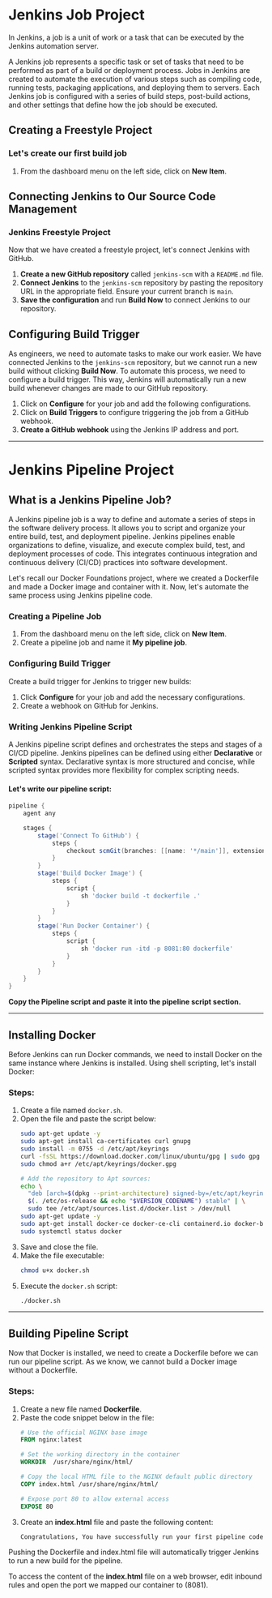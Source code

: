 # Jenkins Job Project

In Jenkins, a job is a unit of work or a task that can be executed by the Jenkins automation server.

A Jenkins job represents a specific task or set of tasks that need to be performed as part of a build or deployment process. Jobs in Jenkins are created to automate the execution of various steps such as compiling code, running tests, packaging applications, and deploying them to servers. Each Jenkins job is configured with a series of build steps, post-build actions, and other settings that define how the job should be executed.

## Creating a Freestyle Project

### Let's create our first build job

1. From the dashboard menu on the left side, click on **New Item**.

## Connecting Jenkins to Our Source Code Management

### Jenkins Freestyle Project

Now that we have created a freestyle project, let's connect Jenkins with GitHub.

1. **Create a new GitHub repository** called `jenkins-scm` with a `README.md` file.
2. **Connect Jenkins** to the `jenkins-scm` repository by pasting the repository URL in the appropriate field. Ensure your current branch is `main`.
3. **Save the configuration** and run **Build Now** to connect Jenkins to our repository.

## Configuring Build Trigger

As engineers, we need to automate tasks to make our work easier. We have connected Jenkins to the `jenkins-scm` repository, but we cannot run a new build without clicking **Build Now**. To automate this process, we need to configure a build trigger. This way, Jenkins will automatically run a new build whenever changes are made to our GitHub repository.

1. Click on **Configure** for your job and add the following configurations.
2. Click on **Build Triggers** to configure triggering the job from a GitHub webhook.
3. **Create a GitHub webhook** using the Jenkins IP address and port.

---

# Jenkins Pipeline Project

## What is a Jenkins Pipeline Job?

A Jenkins pipeline job is a way to define and automate a series of steps in the software delivery process. It allows you to script and organize your entire build, test, and deployment pipeline. Jenkins pipelines enable organizations to define, visualize, and execute complex build, test, and deployment processes of code. This integrates continuous integration and continuous delivery (CI/CD) practices into software development.

Let's recall our Docker Foundations project, where we created a Dockerfile and made a Docker image and container with it. Now, let's automate the same process using Jenkins pipeline code.

### Creating a Pipeline Job

1. From the dashboard menu on the left side, click on **New Item**.
2. Create a pipeline job and name it **My pipeline job**.

### Configuring Build Trigger

Create a build trigger for Jenkins to trigger new builds:

1. Click **Configure** for your job and add the necessary configurations.
2. Create a webhook on GitHub for Jenkins.

### Writing Jenkins Pipeline Script

A Jenkins pipeline script defines and orchestrates the steps and stages of a CI/CD pipeline. Jenkins pipelines can be defined using either **Declarative** or **Scripted** syntax. Declarative syntax is more structured and concise, while scripted syntax provides more flexibility for complex scripting needs.

#### Let's write our pipeline script:

```groovy
pipeline {
    agent any

    stages {
        stage('Connect To GitHub') {
            steps {
                checkout scmGit(branches: [[name: '*/main']], extensions: [], userRemoteConfigs: [[url: 'https://github.com/Fumnanya92/jenkins-scm.git']])
            }
        }
        stage('Build Docker Image') {
            steps {
                script {
                    sh 'docker build -t dockerfile .'
                }
            }
        }
        stage('Run Docker Container') {
            steps {
                script {
                    sh 'docker run -itd -p 8081:80 dockerfile'
                }
            }
        }
    }
}
```

**Copy the Pipeline script and paste it into the pipeline script section.**

---

## Installing Docker

Before Jenkins can run Docker commands, we need to install Docker on the same instance where Jenkins is installed. Using shell scripting, let's install Docker:

### Steps:

1. Create a file named `docker.sh`.
2. Open the file and paste the script below:
   ```bash
   sudo apt-get update -y
   sudo apt-get install ca-certificates curl gnupg
   sudo install -m 0755 -d /etc/apt/keyrings
   curl -fsSL https://download.docker.com/linux/ubuntu/gpg | sudo gpg --dearmor -o /etc/apt/keyrings/docker.gpg
   sudo chmod a+r /etc/apt/keyrings/docker.gpg

   # Add the repository to Apt sources:
   echo \
     "deb [arch=$(dpkg --print-architecture) signed-by=/etc/apt/keyrings/docker.gpg] https://download.docker.com/linux/ubuntu \
     $(. /etc/os-release && echo "$VERSION_CODENAME") stable" | \
     sudo tee /etc/apt/sources.list.d/docker.list > /dev/null
   sudo apt-get update -y
   sudo apt-get install docker-ce docker-ce-cli containerd.io docker-buildx-plugin docker-compose-plugin -y
   sudo systemctl status docker
   ```
3. Save and close the file.
4. Make the file executable:
   ```bash
   chmod u+x docker.sh
   ```
5. Execute the `docker.sh` script:
   ```bash
   ./docker.sh
   ```

---

## Building Pipeline Script

Now that Docker is installed, we need to create a Dockerfile before we can run our pipeline script. As we know, we cannot build a Docker image without a Dockerfile.

### Steps:

1. Create a new file named **Dockerfile**.
2. Paste the code snippet below in the file:
   ```Dockerfile
   # Use the official NGINX base image
   FROM nginx:latest

   # Set the working directory in the container
   WORKDIR  /usr/share/nginx/html/

   # Copy the local HTML file to the NGINX default public directory
   COPY index.html /usr/share/nginx/html/

   # Expose port 80 to allow external access
   EXPOSE 80
   ```
3. Create an **index.html** file and paste the following content:
   ```html
   Congratulations, You have successfully run your first pipeline code.
   ```

Pushing the Dockerfile and index.html file will automatically trigger Jenkins to run a new build for the pipeline.

To access the content of the **index.html** file on a web browser, edit inbound rules and open the port we mapped our container to (8081).
